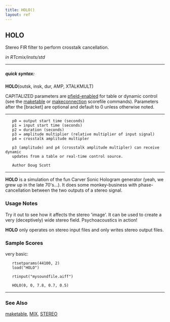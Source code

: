 ```yaml
---
title: HOLO()
layout: ref
---
```


## HOLO

Stereo FIR filter to perform crosstalk cancellation.

*in RTcmix/insts/std*  
  

-----

##### quick syntax:

**HOLO**(outsk, insk, dur, AMP, XTALKMULT)

CAPITALIZED parameters are [pfield-enabled](pfield-enabled.html) for
table or dynamic control (see the
[maketable](../scorefile/maketable.html) or
[makeconnection](../scorefile/makeconnection.html) scorefile
commands). Parameters after the \[bracket\] are optional and default to
0 unless otherwise noted.

-----

  

``` 
   p0 = output start time (seconds)
   p1 = input start time (seconds)
   p2 = duration (seconds)
   p3 = amplitude multiplier (relative multiplier of input signal)
   p4 = crosstalk amplitude multipler

   p3 (amplitude) and p4 (crosstalk amplitude multipler) can receive dynamic
   updates from a table or real-time control source.

   Author Doug Scott
```

  

-----

  
**HOLO** is a simulation of the fun Carver Sonic Hologram generator
(yeah, we grew up in the late 70's...). It does some monkey-business
with phase-cancellation between the two outputs of a stereo signal.

### Usage Notes

Try it out to see how it affects the stereo 'image'. It can be used to
create a very (deceptively) wide stereo field. Psychoacoustics in
action\!

**HOLO** only operates on stereo input files and only writes stereo
output files.

### Sample Scores

very basic:

``` 
   rtsetparams(44100, 2)
   load("HOLO")

   rtinput("mysoundfile.aiff")

   HOLO(0, 0, 7.8, 0.7, 0.5)
```

  

-----

### See Also

[maketable](../scorefile/maketable.html), [MIX](MIX.html),
[STEREO](STEREO.html)
